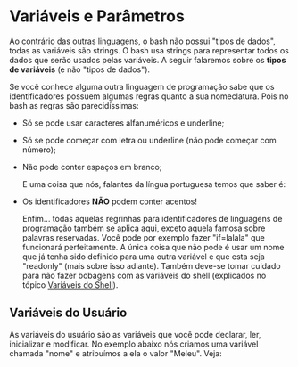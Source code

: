 # Variáveis e Parâmetros

   Ao contrário das outras linguagens, o bash não possui "tipos de dados",
todas as variáveis são strings. O bash usa strings para representar todos
os dados que serão usados pelas variáveis. A seguir falaremos sobre os
**tipos de variáveis** (e não "tipos de dados").

   Se você conhece alguma outra linguagem de programação sabe que os
identificadores possuem algumas regras quanto a sua nomeclatura. Pois no
bash as regras são parecidíssimas:

- Só se pode usar caracteres alfanuméricos e underline;
- Só se pode começar com letra ou underline (não pode começar com número);
- Não pode conter espaços em branco;

   E uma coisa que nós, falantes da língua portuguesa temos que saber é:
- Os identificadores **NÃO** podem conter acentos!

   Enfim... todas aquelas regrinhas para identificadores de linguagens de
programação também se aplica aqui, exceto aquela famosa sobre palavras
reservadas. Você pode por exemplo fazer "if=lalala" que funcionará
perfeitamente. A única coisa que não pode é usar um nome que já tenha sido
definido para uma outra variável e que esta seja "readonly" (mais sobre
isso adiante). Também deve-se tomar cuidado para não fazer bobagens com
as variáveis do shell (explicados no tópico [Variáveis do Shell](#variaveis-do-shell)).



##  Variáveis do Usuário

   As variáveis do usuário são as variáveis que você pode declarar, ler,
inicializar e modificar. No exemplo abaixo nós criamos uma variável
chamada "nome" e atribuímos a ela o valor "Meleu". Veja:
